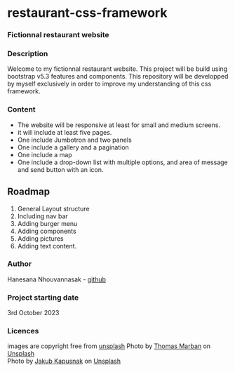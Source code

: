 # restaurant-css-framework
### Fictionnal restaurant website

### Description

Welcome to my fictionnal restaurant website. This project will be build using bootstrap v5.3 features and components.
This repository will be developped by myself exclusively in order to improve my understanding of this css framework.

### Content

* The website will be responsive at least for small and medium screens.
* it will include at least five pages.
* One include Jumbotron and two panels
* One include a gallery and a pagination
* One include a map
* One include a drop-down list with multiple options, and area of message and send button with an icon.

## Roadmap

1. General Layout structure 
2. Including nav bar
3. Adding burger menu
4. Adding components
5. Adding pictures
6. Adding text content.

### Author

Hanesana Nhouvannasak - [github](https://github.com/iota07)

### Project starting date

3rd October 2023

### Licences

images are copyright free from [unsplash](https://unsplash.com/)
Photo by <a href="https://unsplash.com/@thomas?utm_source=unsplash&utm_medium=referral&utm_content=creditCopyText">Thomas Marban</a> on <a href="https://unsplash.com/photos/EHK-EH1SRzQ?utm_source=unsplash&utm_medium=referral&utm_content=creditCopyText">Unsplash</a>  
Photo by <a href="https://unsplash.com/@foodiesfeed?utm_source=unsplash&utm_medium=referral&utm_content=creditCopyText">Jakub Kapusnak</a> on <a href="https://unsplash.com/photos/4f4YZfDMLeU?utm_source=unsplash&utm_medium=referral&utm_content=creditCopyText">Unsplash</a>
    


